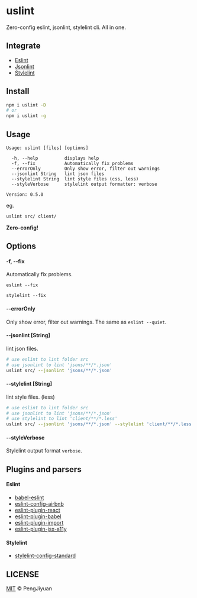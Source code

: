 # uslint
Zero-config eslint, jsonlint, stylelint cli. All in one.

## Integrate

* [Eslint](https://github.com/eslint/eslint)
* [Jsonlint](https://github.com/zaach/jsonlint)
* [Stylelint](https://github.com/stylelint/stylelint)

## Install

```bash
npm i uslint -D
# or
npm i uslint -g
```

## Usage

```
Usage: uslint [files] [options]

  -h, --help          displays help
  -f, --fix           Automatically fix problems
  --errorOnly         Only show error, filter out warnings
  --jsonlint String   lint json files
  --stylelint String  lint style files (css, less)
  --styleVerbose      stylelint output formatter: verbose

Version: 0.5.0
```

eg.

```bash
uslint src/ client/
```

**Zero-config!**

## Options

#### -f, --fix

Automatically fix problems.

`eslint --fix`

`stylelint --fix`

#### --errorOnly

Only show error, filter out warnings. The same as `eslint --quiet`.

#### --jsonlint [String]

lint json files.

```bash
# use eslint to lint folder src
# use jsonlint to lint 'jsons/**/*.json'
uslint src/ --jsonlint 'jsons/**/*.json'
```

#### --stylelint [String]

lint style files. (less)

```bash
# use eslint to lint folder src
# use jsonlint to lint 'jsons/**/*.json'
# use stylelint to lint 'client/**/*.less'
uslint src/ --jsonlint 'jsons/**/*.json' --stylelint 'client/**/*.less'
```

#### --styleVerbose

Stylelint output format `verbose`.

## Plugins and parsers

#### Eslint

* [babel-eslint](https://github.com/babel/babel-eslint)
* [eslint-config-airbnb](https://github.com/airbnb/javascript)
* [eslint-plugin-react](https://github.com/yannickcr/eslint-plugin-react)
* [eslint-plugin-babel](https://github.com/babel/eslint-plugin-babel)
* [eslint-plugin-import](https://github.com/benmosher/eslint-plugin-import)
* [eslint-plugin-jsx-a11y](https://github.com/evcohen/eslint-plugin-jsx-a11y)

#### Stylelint

* [stylelint-config-standard](https://github.com/stylelint/stylelint-config-standard)

## LICENSE

[MIT](./LICENSE) © PengJiyuan

